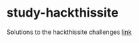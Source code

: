 # study-hackthissite
Solutions to the hackthissite challenges
[link](https://www.hackthissite.org/)
